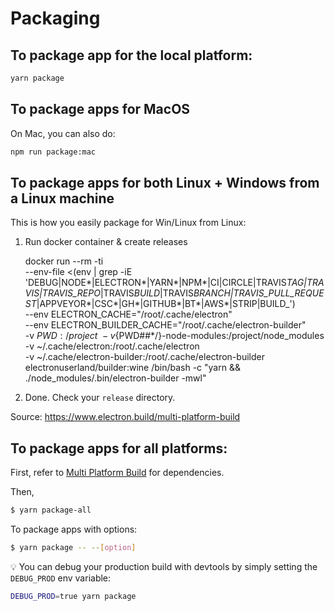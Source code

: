 # Packaging

## To package app for the local platform:

```bash
yarn package
```

## To package apps for MacOS

On Mac, you can also do:

```bash
npm run package:mac
```

## To package apps for both Linux + Windows from a Linux machine

This is how you easily package for Win/Linux from Linux:

1. Run docker container & create releases

   docker run --rm -ti \
    --env-file <(env | grep -iE 'DEBUG|NODE*|ELECTRON*|YARN*|NPM*|CI|CIRCLE|TRAVIS*TAG|TRAVIS|TRAVIS_REPO*|TRAVIS*BUILD*|TRAVIS*BRANCH|TRAVIS_PULL_REQUEST*|APPVEYOR*|CSC*|GH*|GITHUB*|BT*|AWS*|STRIP|BUILD\_') \
    --env ELECTRON_CACHE="/root/.cache/electron" \
    --env ELECTRON_BUILDER_CACHE="/root/.cache/electron-builder" \
    -v ${PWD}:/project \
-v${PWD##\*/}-node-modules:/project/node_modules \
    -v ~/.cache/electron:/root/.cache/electron \
    -v ~/.cache/electron-builder:/root/.cache/electron-builder \
    electronuserland/builder:wine /bin/bash -c "yarn && ./node_modules/.bin/electron-builder -mwl"

2. Done. Check your `release` directory.

Source: https://www.electron.build/multi-platform-build

## To package apps for all platforms:

First, refer to [Multi Platform Build](https://www.electron.build/multi-platform-build) for dependencies.

Then,

```bash
$ yarn package-all
```

To package apps with options:

```bash
$ yarn package -- --[option]
```

:bulb: You can debug your production build with devtools by simply setting the `DEBUG_PROD` env variable:

```bash
DEBUG_PROD=true yarn package
```
